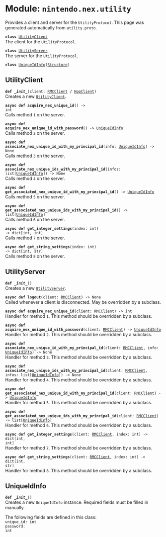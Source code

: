 
# Module: <code>nintendo.nex.utility</code>

Provides a client and server for the `UtilityProtocol`. This page was generated automatically from `utility.proto`.

<code>**class** [UtilityClient](#utilityclient)</code><br>
<span class="docs">The client for the `UtilityProtocol`.</span>

<code>**class** [UtilityServer](#utilityserver)</code><br>
<span class="docs">The server for the `UtilityProtocol`.</span>

<code>**class** [UniqueIdInfo](#uniqueidinfo)([Structure](../common))</code><br>

## UtilityClient
<code>**def _\_init__**(client: [RMCClient](../rmc#rmcclient) / [HppClient](../hpp#hppclient))</code><br>
<span class="docs">Creates a new [`UtilityClient`](#utilityclient).</span>

<code>**async def acquire_nex_unique_id**() -> int</code><br>
<span class="docs">Calls method `1` on the server.</span>

<code>**async def acquire_nex_unique_id_with_password**() -> [UniqueIdInfo](#uniqueidinfo)</code><br>
<span class="docs">Calls method `2` on the server.</span>

<code>**async def associate_nex_unique_id_with_my_principal_id**(info: [UniqueIdInfo](#uniqueidinfo)) -> None</code><br>
<span class="docs">Calls method `3` on the server.</span>

<code>**async def associate_nex_unique_ids_with_my_principal_id**(infos: list[[UniqueIdInfo](#uniqueidinfo)]) -> None</code><br>
<span class="docs">Calls method `4` on the server.</span>

<code>**async def get_associated_nex_unique_id_with_my_principal_id**() -> [UniqueIdInfo](#uniqueidinfo)</code><br>
<span class="docs">Calls method `5` on the server.</span>

<code>**async def get_associated_nex_unique_ids_with_my_principal_id**() -> list[[UniqueIdInfo](#uniqueidinfo)]</code><br>
<span class="docs">Calls method `6` on the server.</span>

<code>**async def get_integer_settings**(index: int) -> dict[int, int]</code><br>
<span class="docs">Calls method `7` on the server.</span>

<code>**async def get_string_settings**(index: int) -> dict[int, str]</code><br>
<span class="docs">Calls method `8` on the server.</span>

## UtilityServer
<code>**def _\_init__**()</code><br>
<span class="docs">Creates a new [`UtilityServer`](#utilityserver).</span>

<code>**async def logout**(client: [RMCClient](../rmc#rmcclient)) -> None</code><br>
<span class="docs">Called whenever a client is disconnected. May be overridden by a subclass.</span>

<code>**async def acquire_nex_unique_id**(client: [RMCClient](../rmc#rmcclient)) -> int</code><br>
<span class="docs">Handler for method `1`. This method should be overridden by a subclass.</span>

<code>**async def acquire_nex_unique_id_with_password**(client: [RMCClient](../rmc#rmcclient)) -> [UniqueIdInfo](#uniqueidinfo)</code><br>
<span class="docs">Handler for method `2`. This method should be overridden by a subclass.</span>

<code>**async def associate_nex_unique_id_with_my_principal_id**(client: [RMCClient](../rmc#rmcclient), info: [UniqueIdInfo](#uniqueidinfo)) -> None</code><br>
<span class="docs">Handler for method `3`. This method should be overridden by a subclass.</span>

<code>**async def associate_nex_unique_ids_with_my_principal_id**(client: [RMCClient](../rmc#rmcclient), infos: list[[UniqueIdInfo](#uniqueidinfo)]) -> None</code><br>
<span class="docs">Handler for method `4`. This method should be overridden by a subclass.</span>

<code>**async def get_associated_nex_unique_id_with_my_principal_id**(client: [RMCClient](../rmc#rmcclient)) -> [UniqueIdInfo](#uniqueidinfo)</code><br>
<span class="docs">Handler for method `5`. This method should be overridden by a subclass.</span>

<code>**async def get_associated_nex_unique_ids_with_my_principal_id**(client: [RMCClient](../rmc#rmcclient)) -> list[[UniqueIdInfo](#uniqueidinfo)]</code><br>
<span class="docs">Handler for method `6`. This method should be overridden by a subclass.</span>

<code>**async def get_integer_settings**(client: [RMCClient](../rmc#rmcclient), index: int) -> dict[int, int]</code><br>
<span class="docs">Handler for method `7`. This method should be overridden by a subclass.</span>

<code>**async def get_string_settings**(client: [RMCClient](../rmc#rmcclient), index: int) -> dict[int, str]</code><br>
<span class="docs">Handler for method `8`. This method should be overridden by a subclass.</span>

## UniqueIdInfo
<code>**def _\_init__**()</code><br>
<span class="docs">Creates a new `UniqueIdInfo` instance. Required fields must be filled in manually.</span>

The following fields are defined in this class:<br>
<span class="docs">
<code>unique_id: int</code><br>
<code>password: int</code><br>
</span><br>

